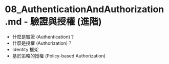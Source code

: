 # 08_AuthenticationAndAuthorization.md - 驗證與授權 (進階)

*   什麼是驗證 (Authentication)？
*   什麼是授權 (Authorization)？
*   Identity 框架
*   基於策略的授權 (Policy-based Authorization)
